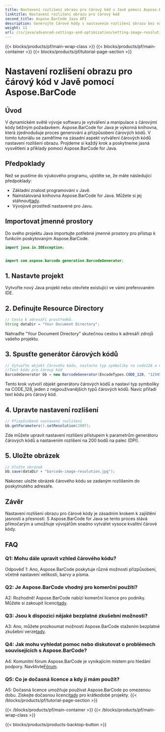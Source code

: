 ```yaml
---
title: Nastavení rozlišení obrazu pro čárový kód v Javě pomocí Aspose.BarCode
linktitle: Nastavení rozlišení obrazu pro čárový kód
second_title: Aspose.BarCode Java API
description: Generujte čárové kódy s nastavením rozlišení obrazu bez námahy v Javě pomocí Aspose.BarCode. Upravte nastavení pro jasnost a přesnost.
weight: 11
url: /cs/java/advanced-settings-and-optimization/setting-image-resolution-barcode/
---
```


{{< blocks/products/pf/main-wrap-class >}}
{{< blocks/products/pf/main-container >}}
{{< blocks/products/pf/tutorial-page-section >}}

# Nastavení rozlišení obrazu pro čárový kód v Javě pomocí Aspose.BarCode

## Úvod

V dynamickém světě vývoje softwaru je vytváření a manipulace s čárovými kódy běžným požadavkem. Aspose.BarCode for Java je výkonná knihovna, která zjednodušuje proces generování a přizpůsobení čárových kódů. V tomto tutoriálu se zaměříme na zásadní aspekt vytváření čárových kódů nastavení rozlišení obrazu. Projdeme si každý krok a poskytneme jasná vysvětlení a příklady pomocí Aspose.BarCode for Java.

## Předpoklady

Než se pustíme do výukového programu, ujistěte se, že máte následující předpoklady:

- Základní znalost programování v Javě.
-  Nainstalovaná knihovna Aspose.BarCode for Java. Můžete si jej stáhnout[tady](https://releases.aspose.com/barcode/java/).
- Vývojové prostředí nastavené pro Javu.

## Importovat jmenné prostory

Do svého projektu Java importujte potřebné jmenné prostory pro přístup k funkcím poskytovaným Aspose.BarCode.

```java
import java.io.IOException;


import com.aspose.barcode.generation.BarcodeGenerator;
```

## 1. Nastavte projekt

Vytvořte nový Java projekt nebo otevřete existující ve vámi preferovaném IDE.

## 2. Definujte Resource Directory

```java
// Cesta k adresáři prostředků.
String dataDir = "Your Document Directory";
```

Nahraďte "Your Document Directory" skutečnou cestou k adresáři zdrojů vašeho projektu.

## 3. Spusťte generátor čárových kódů

```java
// Vytvořte objekt čárového kódu, nastavte typ symboliky na code128 a nastavte
//Text kódu pro čárový kód
BarcodeGenerator bb = new BarcodeGenerator(EncodeTypes.CODE_128, "1234567");
```

Tento krok vytvoří objekt generátoru čárových kódů a nastaví typ symboliky na CODE_128, jeden z nejpoužívanějších typů čárových kódů. Navíc přiřadí text kódu pro čárový kód.

## 4. Upravte nastavení rozlišení

```java
// Přizpůsobené nastavení rozlišení
bb.getParameters().setResolution(200f);
```

Zde můžete upravit nastavení rozlišení přístupem k parametrům generátoru čárových kódů a nastavením rozlišení na 200 bodů na palec (DPI).

## 5. Uložte obrázek

```java
// Uložte obrázek
bb.save(dataDir + "barcode-image-resolution.jpg");
```

Nakonec uložte obrázek čárového kódu se zadaným rozlišením do poskytnutého adresáře.

## Závěr

Nastavení rozlišení obrazu pro čárové kódy je zásadním krokem k zajištění jasnosti a přesnosti. S Aspose.BarCode for Java se tento proces stává přímočarým a umožňuje vývojářům snadno vytvářet vysoce kvalitní čárové kódy.

## FAQ

### Q1: Mohu dále upravit vzhled čárového kódu?

Odpověď 1: Ano, Aspose.BarCode poskytuje různé možnosti přizpůsobení, včetně nastavení velikosti, barvy a písma.

### Q2: Je Aspose.BarCode vhodný pro komerční použití?

 A2: Rozhodně! Aspose.BarCode nabízí komerční licence pro podniky. Můžete si zakoupit licenci[tady](https://purchase.aspose.com/buy).

### Q3: Jsou k dispozici nějaké bezplatné zkušební možnosti?

 A3: Ano, můžete prozkoumat možnosti Aspose.BarCode stažením bezplatné zkušební verze[tady](https://releases.aspose.com/).

### Q4: Jak mohu vyhledat pomoc nebo diskutovat o problémech souvisejících s Aspose.BarCode?

 A4: Komunitní fórum Aspose.BarCode je vynikajícím místem pro hledání podpory. Navštivte[Fórum](https://forum.aspose.com/c/barcode/13).

### Q5: Co je dočasná licence a kdy ji mám použít?

 A5: Dočasná licence umožňuje používat Aspose.BarCode po omezenou dobu. Získejte dočasnou licenci[tady](https://purchase.aspose.com/temporary-license/) pro krátkodobé projekty.
{{< /blocks/products/pf/tutorial-page-section >}}

{{< /blocks/products/pf/main-container >}}
{{< /blocks/products/pf/main-wrap-class >}}

{{< blocks/products/products-backtop-button >}}
